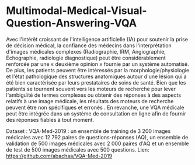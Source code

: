 # Multimodal-Medical-Visual-Question-Answering-VQA
Avec l'intérêt croissant de l'intelligence artificielle (IA) pour soutenir la prise de décision médical, la confiance des médecins dans l'interprétation d'images médicales complexes (Radiographie, IRM, Angiographie, Échographie, radiologie diagnostique) peut être considérablement renforcée par une « deuxième opinion » fournie par un système automatisé. 
De plus, les patients peuvent être intéressés par la morphologie/physiologie et l'état pathologique des structures anatomiques autour d'une lésion qui a été bien caractérisée par leurs prestataires de soins de santé. Bien que les patients se tournent souvent vers les moteurs de recherche pour lever l'ambiguïté de termes complexes ou obtenir des réponses à des aspects relatifs à une image médicale, les résultats des moteurs de recherche peuvent être non spécifiques et erronés . En revanche, une VQA médicale peut être intégrée dans un système de consultation en ligne afin de fournir des réponses fiables à tout moment.

Dataset : 
VQA-Med-2019 : un ensemble de training de 3 200 images médicales avec 12 792 paires de questions-réponses (AQ), un ensemble de validation de 500 images médicales avec 2 000 paires d'AQ et un ensemble de test de 500 images médicales avec 500 questions. 
Lien: https://github.com/abachaa/VQA-Med-2019

